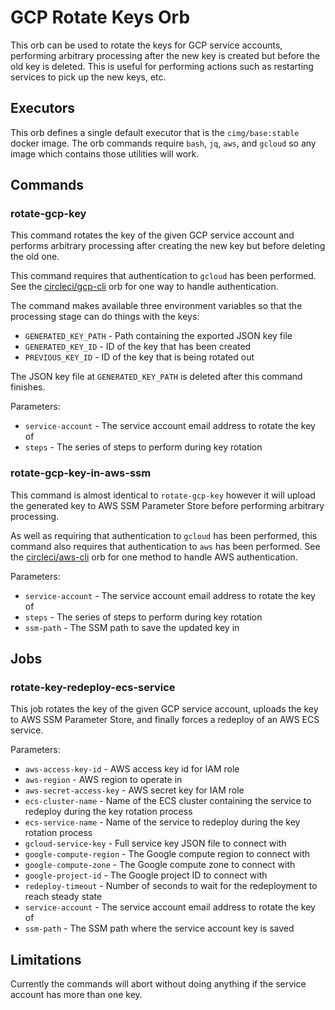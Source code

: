 # GCP Rotate Keys Orb

This orb can be used to rotate the keys for GCP service accounts, performing
arbitrary processing after the new key is created but before the old key is
deleted. This is useful for performing actions such as restarting services to
pick up the new keys, etc.

## Executors

This orb defines a single default executor that is the `cimg/base:stable`
docker image. The orb commands require `bash`, `jq`, `aws`, and `gcloud` so any
image which contains those utilities will work.

## Commands

### rotate-gcp-key

This command rotates the key of the given GCP service account and performs
arbitrary processing after creating the new key but before deleting the old
one.

This command requires that authentication to `gcloud` has been performed. See
the [circleci/gcp-cli](https://circleci.com/developer/orbs/orb/circleci/gcp-cli)
orb for one way to handle authentication.

The command makes available three environment variables so that the processing
stage can do things with the keys:
* `GENERATED_KEY_PATH` - Path containing the exported JSON key file
* `GENERATED_KEY_ID` - ID of the key that has been created
* `PREVIOUS_KEY_ID` - ID of the key that is being rotated out

The JSON key file at `GENERATED_KEY_PATH` is deleted after this command finishes.

Parameters:
* `service-account` - The service account email address to rotate the key of
* `steps` - The series of steps to perform during key rotation

### rotate-gcp-key-in-aws-ssm

This command is almost identical to `rotate-gcp-key` however it will upload the
generated key to AWS SSM Parameter Store before performing arbitrary
processing.

As well as requiring that authentication to `gcloud` has been performed, this
command also requires that authentication to `aws` has been performed. See the
[circleci/aws-cli](https://circleci.com/developer/orbs/orb/circleci/aws-cli)
orb for one method to handle AWS authentication.

Parameters:
* `service-account` - The service account email address to rotate the key of
* `steps` - The series of steps to perform during key rotation
* `ssm-path` - The SSM path to save the updated key in

## Jobs

### rotate-key-redeploy-ecs-service

This job rotates the key of the given GCP service account, uploads the key to
AWS SSM Parameter Store, and finally forces a redeploy of an AWS ECS service.

Parameters:
* `aws-access-key-id` - AWS access key id for IAM role
* `aws-region` - AWS region to operate in
* `aws-secret-access-key` - AWS secret key for IAM role
* `ecs-cluster-name` - Name of the ECS cluster containing the service to
  redeploy during the key rotation process
* `ecs-service-name` - Name of the service to redeploy during the key rotation
  process
* `gcloud-service-key` - Full service key JSON file to connect with
* `google-compute-region` - The Google compute region to connect with
* `google-compute-zone` - The Google compute zone to connect with
* `google-project-id` - The Google project ID to connect with
* `redeploy-timeout` - Number of seconds to wait for the redeployment to reach
  steady state
* `service-account` - The service account email address to rotate the key of
* `ssm-path` - The SSM path where the service account key is saved

## Limitations

Currently the commands will abort without doing anything if the service account
has more than one key.

